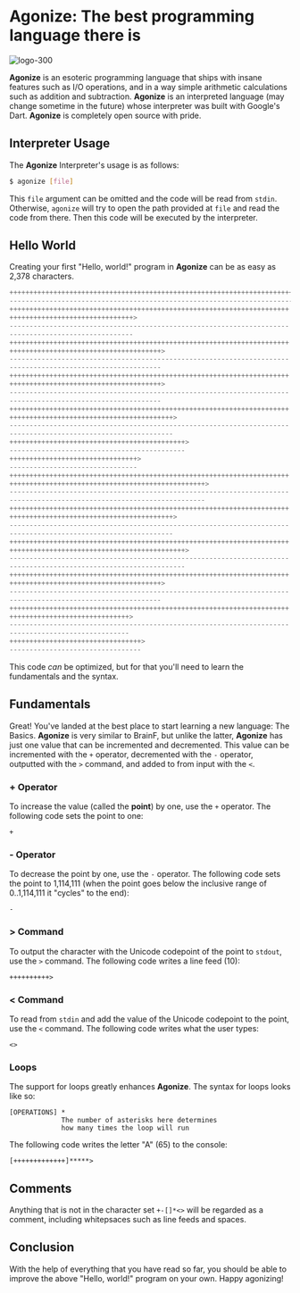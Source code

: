 # Agonize: The best programming language there is

![logo-300](https://user-images.githubusercontent.com/66139317/181281993-0177c835-bd68-4b0d-a70a-e4c0e91282c2.png)

**Agonize** is an esoteric programming language that ships with insane features
such as I/O operations, and in a way simple arithmetic calculations such as
addition and subtraction. **Agonize** is an interpreted language (may change
sometime in the future) whose interpreter was built with Google's Dart.
**Agonize** is completely open source with pride.

## Interpreter Usage

The **Agonize** Interpreter's usage is as follows:

```sh
$ agonize [file]
```

This `file` argument can be omitted and the code will be read from `stdin`.
Otherwise, `agonize` will try to open the path provided at `file` and read the
code from there. Then this code will be executed by the interpreter.

## Hello World

Creating your first "Hello, world!" program in **Agonize** can be as easy as
2,378 characters.

```py
++++++++++++++++++++++++++++++++++++++++++++++++++++++++++++++++++++++++>
------------------------------------------------------------------------
++++++++++++++++++++++++++++++++++++++++++++++++++++++++++++++++++++++
+++++++++++++++++++++++++++++++>
----------------------------------------------------------------------
-------------------------------
++++++++++++++++++++++++++++++++++++++++++++++++++++++++++++++++++++++
++++++++++++++++++++++++++++++++++++++>
----------------------------------------------------------------------
--------------------------------------
++++++++++++++++++++++++++++++++++++++++++++++++++++++++++++++++++++++
++++++++++++++++++++++++++++++++++++++>
----------------------------------------------------------------------
--------------------------------------
++++++++++++++++++++++++++++++++++++++++++++++++++++++++++++++++++++++
+++++++++++++++++++++++++++++++++++++++++>
----------------------------------------------------------------------
-----------------------------------------
++++++++++++++++++++++++++++++++++++++++++++>
--------------------------------------------
++++++++++++++++++++++++++++++++>
--------------------------------
++++++++++++++++++++++++++++++++++++++++++++++++++++++++++++++++++++++
+++++++++++++++++++++++++++++++++++++++++++++++++>
----------------------------------------------------------------------
-------------------------------------------------
++++++++++++++++++++++++++++++++++++++++++++++++++++++++++++++++++++++
+++++++++++++++++++++++++++++++++++++++++>
----------------------------------------------------------------------
-----------------------------------------
++++++++++++++++++++++++++++++++++++++++++++++++++++++++++++++++++++++
++++++++++++++++++++++++++++++++++++++++++++>
----------------------------------------------------------------------
--------------------------------------------
++++++++++++++++++++++++++++++++++++++++++++++++++++++++++++++++++++++
++++++++++++++++++++++++++++++++++++++>
----------------------------------------------------------------------
--------------------------------------
++++++++++++++++++++++++++++++++++++++++++++++++++++++++++++++++++++++
++++++++++++++++++++++++++++++>
----------------------------------------------------------------------
------------------------------
+++++++++++++++++++++++++++++++++>
---------------------------------
```

This code _can_ be optimized, but for that you'll need to learn the
fundamentals and the syntax.

## Fundamentals

Great! You've landed at the best place to start learning a new language: The
Basics. **Agonize** is very similar to BrainF, but unlike the latter,
**Agonize** has just one value that can be incremented and decremented. This
value can be incremented with the `+` operator, decremented with the `-`
operator, outputted with the `>` command, and added to from input with the `<`.

### + Operator

To increase the value (called the **point**) by one, use the `+` operator. The
following code sets the point to one:

```
+
```

### - Operator

To decrease the point by one, use the `-` operator. The
following code sets the point to 1,114,111 (when the point goes below the
inclusive range of 0..1,114,111 it "cycles" to the end):

```
-
```

### > Command

To output the character with the Unicode codepoint of the point to `stdout`,
use the `>` command. The following code writes a line feed (10):

```
++++++++++>
```

### < Command

To read from `stdin` and add the value of the Unicode codepoint to the point,
use the `<` command. The following code writes what the user types:

```
<>
```

### Loops

The support for loops greatly enhances **Agonize**. The syntax for loops looks
like so:

```
[OPERATIONS] *
             The number of asterisks here determines
             how many times the loop will run
```

The following code writes the letter "A" (65) to the console:

```
[+++++++++++++]*****>
```

## Comments

Anything that is not in the character set `+-[]*<>` will be regarded as a
comment, including whitepsaces such as line feeds and spaces.

## Conclusion

With the help of everything that you have read so far, you should be able to
improve the above "Hello, world!" program on your own. Happy agonizing!
